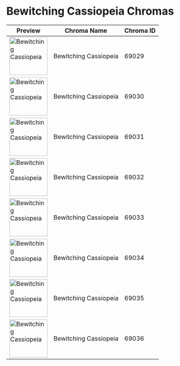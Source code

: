 # Bewitching Cassiopeia Chromas

| Preview | Chroma Name | Chroma ID |
|---|---|---|
| <img src='https://raw.communitydragon.org/latest/plugins/rcp-be-lol-game-data/global/default/v1/champion-chroma-images/69/69029.png' alt='Bewitching Cassiopeia' width='100'> | Bewitching Cassiopeia | 69029 |
| <img src='https://raw.communitydragon.org/latest/plugins/rcp-be-lol-game-data/global/default/v1/champion-chroma-images/69/69030.png' alt='Bewitching Cassiopeia' width='100'> | Bewitching Cassiopeia | 69030 |
| <img src='https://raw.communitydragon.org/latest/plugins/rcp-be-lol-game-data/global/default/v1/champion-chroma-images/69/69031.png' alt='Bewitching Cassiopeia' width='100'> | Bewitching Cassiopeia | 69031 |
| <img src='https://raw.communitydragon.org/latest/plugins/rcp-be-lol-game-data/global/default/v1/champion-chroma-images/69/69032.png' alt='Bewitching Cassiopeia' width='100'> | Bewitching Cassiopeia | 69032 |
| <img src='https://raw.communitydragon.org/latest/plugins/rcp-be-lol-game-data/global/default/v1/champion-chroma-images/69/69033.png' alt='Bewitching Cassiopeia' width='100'> | Bewitching Cassiopeia | 69033 |
| <img src='https://raw.communitydragon.org/latest/plugins/rcp-be-lol-game-data/global/default/v1/champion-chroma-images/69/69034.png' alt='Bewitching Cassiopeia' width='100'> | Bewitching Cassiopeia | 69034 |
| <img src='https://raw.communitydragon.org/latest/plugins/rcp-be-lol-game-data/global/default/v1/champion-chroma-images/69/69035.png' alt='Bewitching Cassiopeia' width='100'> | Bewitching Cassiopeia | 69035 |
| <img src='https://raw.communitydragon.org/latest/plugins/rcp-be-lol-game-data/global/default/v1/champion-chroma-images/69/69036.png' alt='Bewitching Cassiopeia' width='100'> | Bewitching Cassiopeia | 69036 |
